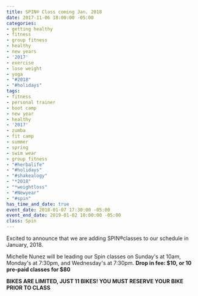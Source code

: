 ```yaml
---
title: SPIN® Class coming Jan. 2018
date: 2017-11-06 18:00:00 -05:00
categories:
- getting healthy
- fitness
- group fitness
- healthy
- new years
- '2017'
- exercise
- lose weight
- yoga
- "#2018"
- "#holidays"
tags:
- fitness
- personal trainer
- boot camp
- new year
- healthy
- '2017'
- zumba
- fit camp
- summer
- spring
- swim wear
- group fitness
- "#herbalife"
- "#holidays"
- "#shakealogy"
- "*2018"
- "*weightloss"
- "#Newyear"
- "#spin"
has_time_and_date: true
event_date: 2018-01-07 17:30:00 -05:00
event_end_date: 2019-01-02 10:00:00 -05:00
class: Spin
---
```


Excited to announce that we are adding SPIN®classes to our schedule in January, 2018.

Michelle Nunez will be leading our Spin classes on 
Sunday's at 10am, Monday's at 7:30pm, and Wednesday's at 7:30pm. 
**Drop in fee: $10, or 10 pre-paid classes for $80**

**BIKES ARE LIMITED, JUST 11 BIKES! YOU MUST RESERVE YOUR BIKE PRIOR TO CLASS**